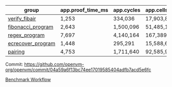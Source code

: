 | group | app.proof_time_ms | app.cycles | app.cells_used | leaf.proof_time_ms | leaf.cycles | leaf.cells_used |
| -- | -- | -- | -- | -- | -- | -- |
| [verify_fibair](https://github.com/openvm-org/openvm/blob/benchmark-results/benchmarks/verify_fibair-04a59a6f13bc74ee17019585404adfb7acd5e6fc.md) | 1,253 |  334,036 |  17,903,835 |- | - | - |
| [fibonacci_program](https://github.com/openvm-org/openvm/blob/benchmark-results/benchmarks/fibonacci-04a59a6f13bc74ee17019585404adfb7acd5e6fc.md) | 2,643 |  1,500,096 |  51,485,167 | 3,899 |  1,265,001 |  70,275,057 |
| [regex_program](https://github.com/openvm-org/openvm/blob/benchmark-results/benchmarks/regex-04a59a6f13bc74ee17019585404adfb7acd5e6fc.md) | 7,697 |  4,140,164 |  167,389,450 | 15,003 |  3,986,709 |  304,612,647 |
| [ecrecover_program](https://github.com/openvm-org/openvm/blob/benchmark-results/benchmarks/ecrecover-04a59a6f13bc74ee17019585404adfb7acd5e6fc.md) | 1,448 |  295,291 |  15,588,656 | 12,961 |  2,988,906 |  244,104,965 |
| [pairing](https://github.com/openvm-org/openvm/blob/benchmark-results/benchmarks/pairing-04a59a6f13bc74ee17019585404adfb7acd5e6fc.md) | 4,753 |  1,711,640 |  92,585,975 | 14,106 |  3,301,873 |  274,876,424 |


Commit: https://github.com/openvm-org/openvm/commit/04a59a6f13bc74ee17019585404adfb7acd5e6fc

[Benchmark Workflow](https://github.com/openvm-org/openvm/actions/runs/13880975828)
